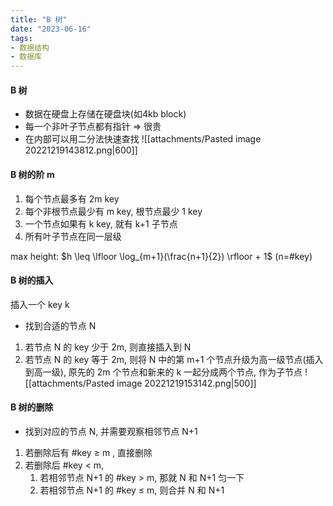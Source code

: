 ```yaml
---
title: "B 树"
date: "2023-06-16"
tags:
- 数据结构
- 数据库
---
```


#### B 树
- 数据在硬盘上存储在硬盘块(如4kb block)
- 每一个非叶子节点都有指针 => 很贵
- 在内部可以用二分法快速查找
![[attachments/Pasted image 20221219143812.png|600]]


#### B 树的阶 m
1. 每个节点最多有 2m key
2. 每个非根节点最少有 m key, 根节点最少 1 key
3. 一个节点如果有 k key, 就有 k+1 子节点
4. 所有叶子节点在同一层级

max height: $h \leq \lfloor \log_{m+1}(\frac{n+1}{2}) \rfloor + 1$
(n=#key)


#### B 树的插入
插入一个 key k
- 找到合适的节点 N
1. 若节点 N 的 key 少于 2m, 则直接插入到 N
2. 若节点 N 的 key 等于 2m, 则将 N 中的第 m+1 个节点升级为高一级节点(插入到高一级), 原先的 2m 个节点和新来的 k 一起分成两个节点, 作为子节点
	![[attachments/Pasted image 20221219153142.png|500]]

#### B 树的删除
- 找到对应的节点 N, 并需要观察相邻节点 N+1
1. 若删除后有 \#key $\geq$ m , 直接删除
2. 若删除后 \#key < m, 
	1. 若相邻节点 N+1 的 \#key > m, 那就 N 和 N+1 匀一下
	2. 若相邻节点 N+1 的 \#key $\leq$ m, 则合并 N 和 N+1
